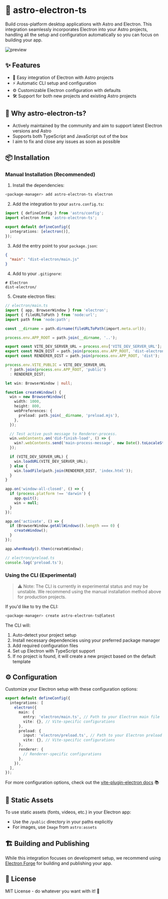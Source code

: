 # 🚀 astro-electron-ts

Build cross-platform desktop applications with Astro and Electron. This integration seamlessly incorporates Electron into your Astro projects, handling all the setup and configuration automatically so you can focus on building your app.

![preview](https://github.com/user-attachments/assets/91d3b3d4-76f1-43f7-b467-3cc93a324f31)

## ✨ Features

- 🔌 Easy integration of Electron with Astro projects
- ⚡️ Automatic CLI setup and configuration
- ⚙️ Customizable Electron configuration with defaults
- 🛠️ Support for both new projects and existing Astro projects

## 🤔 Why astro-electron-ts?

- Actively maintained by the community and aim to support latest Electron versions and Astro
- Supports both TypeScript and JavaScript out of the box
- I aim to fix and close any issues as soon as possible

## 📦 Installation

### Manual Installation (Recommended)

1. Install the dependencies:

```bash
<package-manager> add astro-electron-ts electron
```

2. Add the integration to your `astro.config.ts`:

```typescript
import { defineConfig } from 'astro/config';
import electron from 'astro-electron-ts';

export default defineConfig({
  integrations: [electron()],
});
```

3. Add the entry point to your `package.json`:

```json
{
  "main": "dist-electron/main.js"
}
```

4. Add to your `.gitignore`:

```
# Electron
dist-electron/
```

5. Create electron files:

```typescript
// electron/main.ts
import { app, BrowserWindow } from 'electron';
import { fileURLToPath } from 'node:url';
import path from 'node:path';

const __dirname = path.dirname(fileURLToPath(import.meta.url));

process.env.APP_ROOT = path.join(__dirname, '..');

export const VITE_DEV_SERVER_URL = process.env['VITE_DEV_SERVER_URL'];
export const MAIN_DIST = path.join(process.env.APP_ROOT, 'dist-electron');
export const RENDERER_DIST = path.join(process.env.APP_ROOT, 'dist');

process.env.VITE_PUBLIC = VITE_DEV_SERVER_URL
  ? path.join(process.env.APP_ROOT, 'public')
  : RENDERER_DIST;

let win: BrowserWindow | null;

function createWindow() {
  win = new BrowserWindow({
    width: 1000,
    height: 800,
    webPreferences: {
      preload: path.join(__dirname, 'preload.mjs'),
    },
  });

  // Test active push message to Renderer-process.
  win.webContents.on('did-finish-load', () => {
    win?.webContents.send('main-process-message', new Date().toLocaleString());
  });

  if (VITE_DEV_SERVER_URL) {
    win.loadURL(VITE_DEV_SERVER_URL);
  } else {
    win.loadFile(path.join(RENDERER_DIST, 'index.html'));
  }
}

app.on('window-all-closed', () => {
  if (process.platform !== 'darwin') {
    app.quit();
    win = null;
  }
});

app.on('activate', () => {
  if (BrowserWindow.getAllWindows().length === 0) {
    createWindow();
  }
});

app.whenReady().then(createWindow);
```

```typescript
// electron/preload.ts
console.log('preload.ts');
```

### Using the CLI (Experimental)

> ⚠️ Note: The CLI is currently in experimental status and may be unstable. We recommend using the manual installation method above for production projects.

If you'd like to try the CLI:

```bash
<package-manager> create astro-electron-ts@latest
```

The CLI will:

1. Auto-detect your project setup
2. Install necessary dependencies using your preferred package manager
3. Add required configuration files
4. Set up Electron with TypeScript support
5. If no project is found, it will create a new project based on the default template

## ⚙️ Configuration

Customize your Electron setup with these configuration options:

```typescript
export default defineConfig({
  integrations: [
    electron({
      main: {
        entry: 'electron/main.ts', // Path to your Electron main file
        vite: {}, // Vite-specific configurations
      },
      preload: {
        input: 'electron/preload.ts', // Path to your Electron preload file
        vite: {}, // Vite-specific configurations
      },
      renderer: {
        // Renderer-specific configurations
      },
    }),
  ],
});
```

For more configuration options, check out the [vite-plugin-electron docs](https://github.com/electron-vite/vite-plugin-electron) 📚

## 🎨 Static Assets

To use static assets (fonts, videos, etc.) in your Electron app:

- Use the `/public` directory in your paths explicitly
- For images, use `Image` from `astro:assets`

## 🏗️ Building and Publishing

While this integration focuses on development setup, we recommend using [Electron Forge](https://www.electronforge.io/) for building and publishing your app.

## 📄 License

MIT License - do whatever you want with it! 🎉
